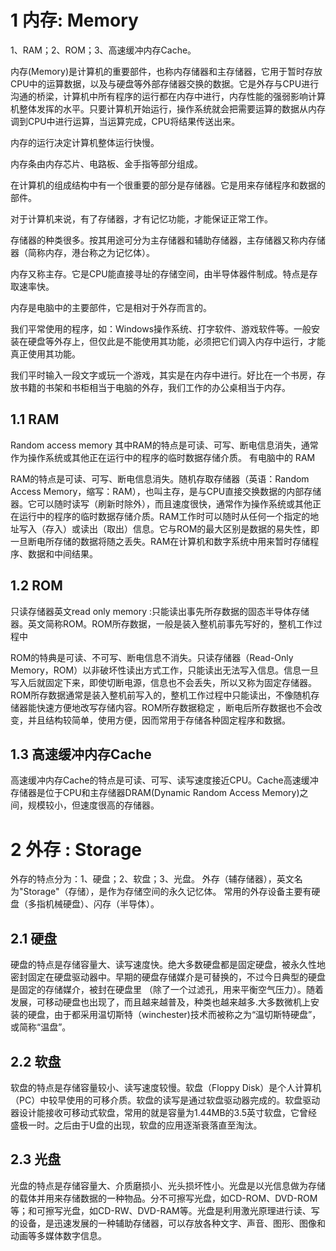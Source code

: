 
# 1 内存: Memory
1、RAM；2、ROM；3、高速缓冲内存Cache。

内存(Memory)是计算机的重要部件，也称内存储器和主存储器，它用于暂时存放CPU中的运算数据，以及与硬盘等外部存储器交换的数据。它是外存与CPU进行沟通的桥梁，计算机中所有程序的运行都在内存中进行，内存性能的强弱影响计算机整体发挥的水平。只要计算机开始运行，操作系统就会把需要运算的数据从内存调到CPU中进行运算，当运算完成，CPU将结果传送出来。

内存的运行决定计算机整体运行快慢。

内存条由内存芯片、电路板、金手指等部分组成。

在计算机的组成结构中有一个很重要的部分是存储器。它是用来存储程序和数据的部件。

对于计算机来说，有了存储器，才有记忆功能，才能保证正常工作。

存储器的种类很多。按其用途可分为主存储器和辅助存储器，主存储器又称内存储器（简称内存，港台称之为记忆体）。

内存又称主存。它是CPU能直接寻址的存储空间，由半导体器件制成。特点是存取速率快。

内存是电脑中的主要部件，它是相对于外存而言的。

我们平常使用的程序，如：Windows操作系统、打字软件、游戏软件等。一般安装在硬盘等外存上，但仅此是不能使用其功能，必须把它们调入内存中运行，才能真正使用其功能。

我们平时输入一段文字或玩一个游戏，其实是在内存中进行。好比在一个书房，存放书籍的书架和书柜相当于电脑的外存，我们工作的办公桌相当于内存。

## 1.1 RAM 
Random access memory 
其中RAM的特点是可读、可写、断电信息消失，通常作为操作系统或其他正在运行中的程序的临时数据存储介质。
有电脑中的 RAM

RAM的特点是可读、可写、断电信息消失。随机存取存储器（英语：Random Access Memory，缩写：RAM），也叫主存，是与CPU直接交换数据的内部存储器。它可以随时读写（刷新时除外），而且速度很快，通常作为操作系统或其他正在运行中的程序的临时数据存储介质。RAM工作时可以随时从任何一个指定的地址写入（存入）或读出（取出）信息。它与ROM的最大区别是数据的易失性，即一旦断电所存储的数据将随之丢失。RAM在计算机和数字系统中用来暂时存储程序、数据和中间结果。

## 1.2 ROM 
只读存储器英文read only memory :只能读出事先所存数据的固态半导体存储器。英文简称ROM。ROM所存数据，一般是装入整机前事先写好的，整机工作过程中

ROM的特典是可读、不可写、断电信息不消失。只读存储器（Read-Only Memory，ROM）以非破坏性读出方式工作，只能读出无法写入信息。信息一旦写入后就固定下来，即使切断电源，信息也不会丢失，所以又称为固定存储器。ROM所存数据通常是装入整机前写入的，整机工作过程中只能读出，不像随机存储器能快速方便地改写存储内容。ROM所存数据稳定 ，断电后所存数据也不会改变，并且结构较简单，使用方便，因而常用于存储各种固定程序和数据。

## 1.3 高速缓冲内存Cache

高速缓冲内存Cache的特点是可读、可写、读写速度接近CPU。Cache高速缓冲存储器是位于CPU和主存储器DRAM(Dynamic Random Access Memory)之间，规模较小，但速度很高的存储器。

# 2 外存 :  Storage
外存的特点分为：1、硬盘；2、软盘；3、光盘。
外存（辅存储器），英文名为"Storage"（存储），是作为存储空间的永久记忆体。 常用的外存设备主要有硬盘（多指机械硬盘）、闪存（半导体）。 


## 2.1 硬盘

硬盘的特点是存储容量大、读写速度快。绝大多数硬盘都是固定硬盘，被永久性地密封固定在硬盘驱动器中。早期的硬盘存储媒介是可替换的，不过今日典型的硬盘是固定的存储媒介，被封在硬盘里 （除了一个过滤孔，用来平衡空气压力）。随着发展，可移动硬盘也出现了，而且越来越普及，种类也越来越多.大多数微机上安装的硬盘，由于都采用温切斯特（winchester)技术而被称之为“温切斯特硬盘”，或简称“温盘”。

## 2.2 软盘

软盘的特点是存储容量较小、读写速度较慢。软盘（Floppy Disk）是个人计算机（PC）中较早使用的可移介质。软盘的读写是通过软盘驱动器完成的。软盘驱动器设计能接收可移动式软盘，常用的就是容量为1.44MB的3.5英寸软盘，它曾经盛极一时。之后由于U盘的出现，软盘的应用逐渐衰落直至淘汰。


## 2.3 光盘

光盘的特点是存储容量大、介质磨损小、光头损坏性小。光盘是以光信息做为存储的载体并用来存储数据的一种物品。分不可擦写光盘，如CD-ROM、DVD-ROM等；和可擦写光盘，如CD-RW、DVD-RAM等。光盘是利用激光原理进行读、写的设备，是迅速发展的一种辅助存储器，可以存放各种文字、声音、图形、图像和动画等多媒体数字信息。




